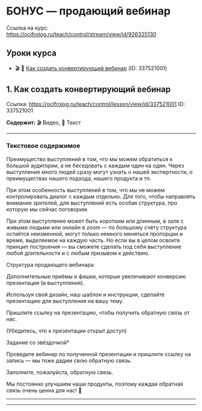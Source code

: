 # БОНУС — продающий вебинар

Ссылка на курс: https://ocifrolog.ru/teach/control/stream/view/id/926325130

## Уроки курса

- 🎬 📝 [Как создать конвертирующий вебинар](#бонус-—-продающий-вебинар-lesson-1) (ID: 337521001)

<a id='бонус-—-продающий-вебинар-lesson-1'></a>
## 1. Как создать конвертирующий вебинар
Ссылка: https://ocifrolog.ru/teach/control/lesson/view/id/337521001
ID: 337521001

**Содержит:** 🎬 Видео, 📝 Текст

---

### Текстовое содержимое

Преимущество выступлений в том, что мы можем обратиться к большой аудитории, а не беседовать с каждым один на один. Через выступление много людей сразу могут узнать о нашей экспертности, о преимуществах нашего подхода, нашего продукта и тп.

При этом особенность выступлений в том, что мы не можем контролировать диалог с каждым отдельно. Для того, чтобы направлять внимание зрителей, для выступлений есть особая структура, про которую мы сейчас поговорим.

При этом выступление может быть коротким или длинным, в зале с живыми людьми или онлайн в zoom — по большому счёту структура остаётся неизменной, могут только немного меняться пропорции и время, выделяемое на каждую часть. Но если вы в целом освоите принцип построения — вы сможете сделать под себя выступление любой длительности и с любым призывом к действию.

Структура продающего вебинара

Дополнительные приёмы и фишки, которые увеличивают конверсию презентации (и выступления).

Используя свой дизайн, наш шаблон и инструкции, сделайте презентацию для выступления на вашу тему.

Пришлите ссылку на презентацию, чтобы получить обратную связь от нас.

(Убедитесь, что к презентации открыт доступ)

Задание со звёздочкой*

Проведите вебинар по полученной презентации и пришлите ссылку на запись — мы тоже дадим свою обратную связь.

Заполните, пожалуйста, обратную связь.

Мы постоянно улучшаем наши продукты, поэтому каждая обратная связь очень ценна для нас! 💖



---



---

<a id='а-что-же-дальше?'></a>